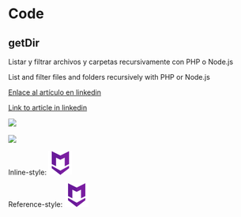 # Code

## getDir
Listar y filtrar archivos y carpetas recursivamente con PHP o Node.js

List and filter files and folders recursively with PHP or Node.js

[Enlace al artículo en linkedin](https://www.linkedin.com/pulse/listar-y-filtrar-archivos-carpetas-recursivamente-con-alonso-l%C3%B3pez-1e/)

[Link to article in linkedin](https://www.linkedin.com/pulse/listar-y-filtrar-archivos-carpetas-recursivamente-con-alonso-l%C3%B3pez-1e/)

![](https://www.alonso-lopez.es/pixel.webp?git-code "")

![](https://www.tegla.es/media/treze/400/lapiz-8-01.webp?git-code "")

Inline-style:
![alt text](https://github.com/adam-p/markdown-here/raw/master/src/common/images/icon48.png "Logo Title Text 1")

Reference-style:
![alt text][logo]

[logo]: https://github.com/adam-p/markdown-here/raw/master/src/common/images/icon48.png "Logo Title Text 2"